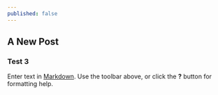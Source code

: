```yaml
---
published: false
---
```


## A New Post

### Test 3

Enter text in [Markdown](http://daringfireball.net/projects/markdown/). Use the toolbar above, or click the **?** button for formatting help.
